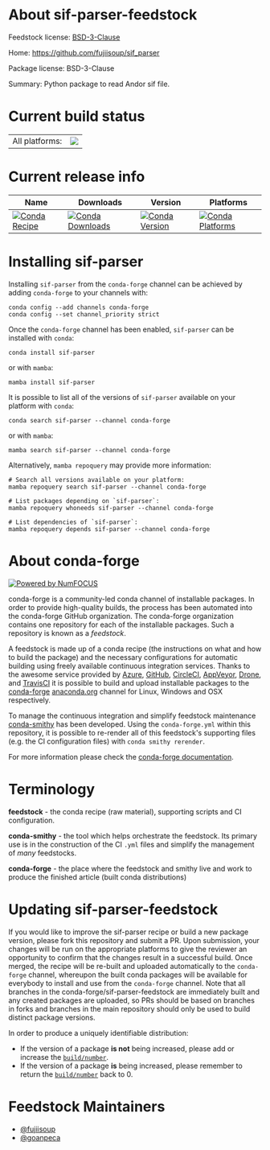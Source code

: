 About sif-parser-feedstock
==========================

Feedstock license: [BSD-3-Clause](https://github.com/conda-forge/sif-parser-feedstock/blob/main/LICENSE.txt)

Home: https://github.com/fujiisoup/sif_parser

Package license: BSD-3-Clause

Summary: Python package to read Andor sif file.

Current build status
====================


<table><tr><td>All platforms:</td>
    <td>
      <a href="https://dev.azure.com/conda-forge/feedstock-builds/_build/latest?definitionId=17040&branchName=main">
        <img src="https://dev.azure.com/conda-forge/feedstock-builds/_apis/build/status/sif-parser-feedstock?branchName=main">
      </a>
    </td>
  </tr>
</table>

Current release info
====================

| Name | Downloads | Version | Platforms |
| --- | --- | --- | --- |
| [![Conda Recipe](https://img.shields.io/badge/recipe-sif--parser-green.svg)](https://anaconda.org/conda-forge/sif-parser) | [![Conda Downloads](https://img.shields.io/conda/dn/conda-forge/sif-parser.svg)](https://anaconda.org/conda-forge/sif-parser) | [![Conda Version](https://img.shields.io/conda/vn/conda-forge/sif-parser.svg)](https://anaconda.org/conda-forge/sif-parser) | [![Conda Platforms](https://img.shields.io/conda/pn/conda-forge/sif-parser.svg)](https://anaconda.org/conda-forge/sif-parser) |

Installing sif-parser
=====================

Installing `sif-parser` from the `conda-forge` channel can be achieved by adding `conda-forge` to your channels with:

```
conda config --add channels conda-forge
conda config --set channel_priority strict
```

Once the `conda-forge` channel has been enabled, `sif-parser` can be installed with `conda`:

```
conda install sif-parser
```

or with `mamba`:

```
mamba install sif-parser
```

It is possible to list all of the versions of `sif-parser` available on your platform with `conda`:

```
conda search sif-parser --channel conda-forge
```

or with `mamba`:

```
mamba search sif-parser --channel conda-forge
```

Alternatively, `mamba repoquery` may provide more information:

```
# Search all versions available on your platform:
mamba repoquery search sif-parser --channel conda-forge

# List packages depending on `sif-parser`:
mamba repoquery whoneeds sif-parser --channel conda-forge

# List dependencies of `sif-parser`:
mamba repoquery depends sif-parser --channel conda-forge
```


About conda-forge
=================

[![Powered by
NumFOCUS](https://img.shields.io/badge/powered%20by-NumFOCUS-orange.svg?style=flat&colorA=E1523D&colorB=007D8A)](https://numfocus.org)

conda-forge is a community-led conda channel of installable packages.
In order to provide high-quality builds, the process has been automated into the
conda-forge GitHub organization. The conda-forge organization contains one repository
for each of the installable packages. Such a repository is known as a *feedstock*.

A feedstock is made up of a conda recipe (the instructions on what and how to build
the package) and the necessary configurations for automatic building using freely
available continuous integration services. Thanks to the awesome service provided by
[Azure](https://azure.microsoft.com/en-us/services/devops/), [GitHub](https://github.com/),
[CircleCI](https://circleci.com/), [AppVeyor](https://www.appveyor.com/),
[Drone](https://cloud.drone.io/welcome), and [TravisCI](https://travis-ci.com/)
it is possible to build and upload installable packages to the
[conda-forge](https://anaconda.org/conda-forge) [anaconda.org](https://anaconda.org/)
channel for Linux, Windows and OSX respectively.

To manage the continuous integration and simplify feedstock maintenance
[conda-smithy](https://github.com/conda-forge/conda-smithy) has been developed.
Using the ``conda-forge.yml`` within this repository, it is possible to re-render all of
this feedstock's supporting files (e.g. the CI configuration files) with ``conda smithy rerender``.

For more information please check the [conda-forge documentation](https://conda-forge.org/docs/).

Terminology
===========

**feedstock** - the conda recipe (raw material), supporting scripts and CI configuration.

**conda-smithy** - the tool which helps orchestrate the feedstock.
                   Its primary use is in the construction of the CI ``.yml`` files
                   and simplify the management of *many* feedstocks.

**conda-forge** - the place where the feedstock and smithy live and work to
                  produce the finished article (built conda distributions)


Updating sif-parser-feedstock
=============================

If you would like to improve the sif-parser recipe or build a new
package version, please fork this repository and submit a PR. Upon submission,
your changes will be run on the appropriate platforms to give the reviewer an
opportunity to confirm that the changes result in a successful build. Once
merged, the recipe will be re-built and uploaded automatically to the
`conda-forge` channel, whereupon the built conda packages will be available for
everybody to install and use from the `conda-forge` channel.
Note that all branches in the conda-forge/sif-parser-feedstock are
immediately built and any created packages are uploaded, so PRs should be based
on branches in forks and branches in the main repository should only be used to
build distinct package versions.

In order to produce a uniquely identifiable distribution:
 * If the version of a package **is not** being increased, please add or increase
   the [``build/number``](https://docs.conda.io/projects/conda-build/en/latest/resources/define-metadata.html#build-number-and-string).
 * If the version of a package **is** being increased, please remember to return
   the [``build/number``](https://docs.conda.io/projects/conda-build/en/latest/resources/define-metadata.html#build-number-and-string)
   back to 0.

Feedstock Maintainers
=====================

* [@fujiisoup](https://github.com/fujiisoup/)
* [@goanpeca](https://github.com/goanpeca/)


